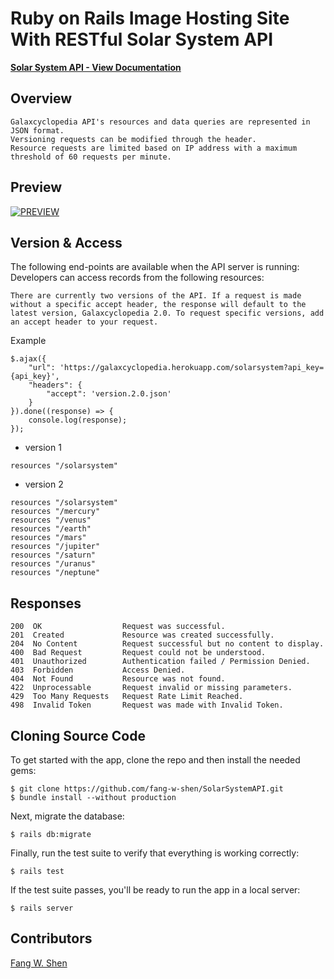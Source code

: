 # Ruby on Rails Image Hosting Site With RESTful Solar System API

**[Solar System API - View Documentation](https://galaxcyclopedia.herokuapp.com/)**

## Overview
```
Galaxcyclopedia API's resources and data queries are represented in JSON format. 
Versioning requests can be modified through the header.
Resource requests are limited based on IP address with a maximum threshold of 60 requests per minute.
```

## Preview

[![PREVIEW](https://github.com/fang-w-shen/Galaxcyclopedia-API/blob/master/app/assets/images/preview.png)](https://galaxcyclopedia.herokuapp.com/)


## Version & Access
The following end-points are available when the API server is running:
Developers can access records from the following resources:
```
There are currently two versions of the API. If a request is made without a specific accept header, the response will default to the latest version, Galaxcyclopedia 2.0. To request specific versions, add an accept header to your request.
```
Example
```
$.ajax({
    "url": 'https://galaxcyclopedia.herokuapp.com/solarsystem?api_key={api_key}',
    "headers": {
        "accept": 'version.2.0.json'
    }
}).done((response) => {
    console.log(response);
});
```
 * version 1
```
resources "/solarsystem"

```
 * version 2
```
resources "/solarsystem"
resources "/mercury"
resources "/venus"
resources "/earth"
resources "/mars"
resources "/jupiter"
resources "/saturn"
resources "/uranus"
resources "/neptune"

```

## Responses
```
200  OK	                 Request was successful.
201  Created	         Resource was created successfully.
204  No Content	         Request successful but no content to display.
400  Bad Request	     Request could not be understood.
401  Unauthorized	     Authentication failed / Permission Denied.
403  Forbidden	         Access Denied.
404  Not Found	         Resource was not found.
422  Unprocessable	     Request invalid or missing parameters.
429  Too Many Requests	 Request Rate Limit Reached.
498  Invalid Token	     Request was made with Invalid Token.
```

## Cloning Source Code

To get started with the app, clone the repo and then install the needed gems:

```
$ git clone https://github.com/fang-w-shen/SolarSystemAPI.git
$ bundle install --without production
```

Next, migrate the database:

```
$ rails db:migrate
```

Finally, run the test suite to verify that everything is working correctly:

```
$ rails test
```

If the test suite passes, you'll be ready to run the app in a local server:

```
$ rails server
```

## Contributors

[Fang W. Shen](https://github.com/fang-w-shen)
